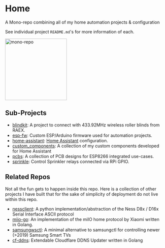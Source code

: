 # Home

A Mono-repo combining all of my home automation projects & configuration

See individual project `README.md`'s for more information of each.

<img alt="mono-repo" src="http://i.imgur.com/PBiiZN8.png" height="200px" />

## Sub-Projects
- [blindkit](blindkit/): A project to connect with 433.92MHz wireless roller blinds from RAEX.
- [esp-fw](esp-fw/): Custom ESP/Arduino firmware used for automation projects.
- [home-assistant](home-assistant/): [Home Assistant](https://home-assistant.io) configuration.
- [custom_components](home-assistant/custom_components): A collection of my custom components developed for Home Assistant
- [pcbs](pcbs/): A collection of PCB designs for ESP8266 integrated use-cases.
- [sprinkle](sprinkle/): Control Sprinkler relays connected via RPi GPIO.

## Related Repos

Not all the fun gets to happen inside this repo. Here is a collection of other projects I have built that for the sake of simplicity of deployment do not live within this repo.

- [nessclient](https://github.com/nickw444/nessclient): A python implementation/abstraction of the Ness D8x / D16x Serial Interface ASCII protocol
- [miio-go](https://github.com/nickw444/miio-go): An implementation of the miIO home protocol by Xiaomi written in Golang.
- [samsungwsctl](https://github.com/nickw444/samsungwsctl):  A minimal alternative to samsungctl for controlling newer (>2019) Samsung Smart TVs
- [cf-ddns](https://github.com/nickw444/cf-ddns): Extendable Cloudflare DDNS Updater written in Golang
